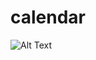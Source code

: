 # calendar
![Alt Text](https://cdn.discordapp.com/attachments/773407242670178316/773407300316168262/2020-11-04_10-27-07.gif)
